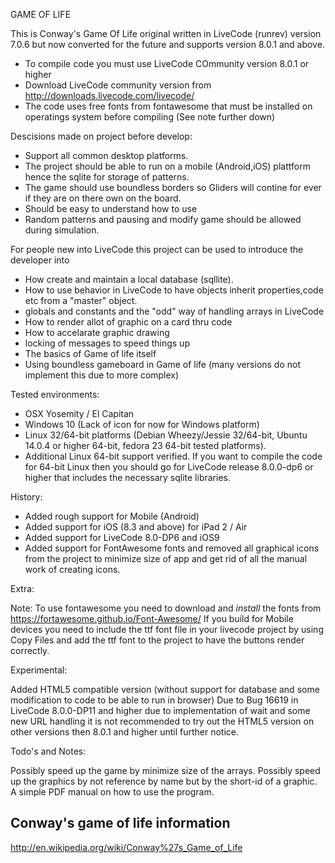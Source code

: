GAME OF LIFE

This is Conway's Game Of Life original written in LiveCode (runrev) version  7.0.6 but now converted for the 
future and supports version  8.0.1 and above.

- To compile code you must use LiveCode COmmunity version 8.0.1 or higher
- Download LiveCode community version from
  http://downloads.livecode.com/livecode/
- The code uses free fonts from fontawesome that must be installed on operatings system before compiling (See note further down)

Descisions made on project before develop:

- Support all common desktop platforms.
- The project should be able to run on a mobile (Android,iOS) plattform hence the
  sqlite for storage of patterns.
- The game should use boundless borders so Gliders will contine for ever if
  they are on there own on the board.
- Should be easy to understand how to use
- Random patterns and pausing and modify game should be allowed during
  simulation.

For people new into LiveCode this project can be used to introduce the developer into

- How create and maintain a local database (sqllite). 
- How to use behavior in LiveCode to have objects inherit properties,code etc
  from a "master" object.
- globals and constants and the "odd" way of handling arrays in LiveCode
- How to render allot of graphic on a card thru code
- How to accelarate graphic drawing
- locking of messages to speed things up
- The basics of Game of life itself
- Using boundless gameboard in Game of life (many versions do not implement
  this due to more complex)

Tested environments:

- OSX Yosemity / El Capitan
- Windows 10 (Lack of icon for now for Windows platform)
- Linux 32/64-bit platforms (Debian Wheezy/Jessie 32/64-bit, Ubuntu 14.0.4 or higher 64-bit, fedora 23 64-bit tested platforms).
- Additional Linux 64-bit support verified. If you want to compile the code for 64-bit Linux
  then you should go for LiveCode release 8.0.0-dp6 or higher that includes
  the necessary sqlite libraries.

History:

- Added rough support for Mobile (Android) 
- Added support for iOS (8.3 and above) for iPad 2 / Air
- Added support for LiveCode 8.0-DP6 and iOS9
- Added support for FontAwesome fonts and removed all graphical icons from the
  project to minimize size of app and get rid of all the manual work of creating icons.

Extra:

Note: To use fontawesome you need to download and *install* the fonts from https://fortawesome.github.io/Font-Awesome/
      If you build for Mobile devices you need to include the ttf font file in your livecode project by
      using Copy Files and add the ttf font to the project to have the buttons render correctly.
 
Experimental:

Added HTML5 compatible version (without support for database and some modification to code to be able to run in browser)
Due to Bug 16619 in LiveCode 8.0.0-DP11 and higher due to implementation of wait and some new URL handling it is not
recommended to try out the HTML5 version on other versions then 8.0.1 and higher until further notice.

Todo's and Notes:

Possibly speed up the game by minimize size of the arrays.
Possibly speed up the graphics by not reference by name but by the short-id of a graphic.
A simple PDF manual on how to use the program.

Conway's game of life information
---------------------------------
http://en.wikipedia.org/wiki/Conway%27s_Game_of_Life
